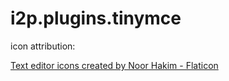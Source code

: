 # i2p.plugins.tinymce

icon attribution:

<a href="https://www.flaticon.com/free-icons/text-editor" title="text editor icons">Text editor icons created by Noor Hakim - Flaticon</a>